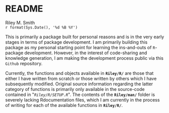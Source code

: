 # README
Riley M. Smith  
`r format(Sys.Date(), '%d %B %Y')`  

This is primarily a package built for personal reasons and is in the very early stages in terms of package development. I am primarily building this package as my personal starting point for learning the ins-and-outs of `R`-package development. However, in the interest of code-sharing and knowledge generation, I am making the development process public via this `Github` repository.

Currently, the functions and objects available in **`Riley/R/`** are those that either I have written from scratch or those written by others which I have subsequently modified. Original source information regarding the latter category of functions is primarily only available in the source-code contained in "_`Riley/R/SETUP.R`_". The contents of the **`Riley/man/`** folder is severely lacking Rdocumentation files, which I am currently in the process of writing for each of the available functions in **`Riley/R/`**. 

